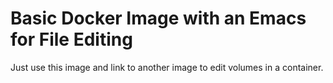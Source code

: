 # Basic Docker Image with an Emacs for File Editing

Just use this image and link to another image to edit volumes in a container.
